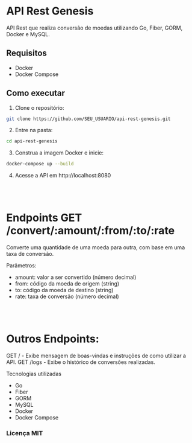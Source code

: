 # API Rest Genesis

API Rest que realiza conversão de moedas utilizando Go, Fiber, GORM, Docker e MySQL.

## Requisitos

- Docker
- Docker Compose

## Como executar

1. Clone o repositório:

```sh
git clone https://github.com/SEU_USUARIO/api-rest-genesis.git
```

2. Entre na pasta: 

```sh
cd api-rest-genesis
```

3. Construa a imagem Docker e inicie: 

```sh
docker-compose up --build
```

4. Acesse a API em http://localhost:8080

<br>
<br>

# Endpoints GET /convert/:amount/:from/:to/:rate

Converte uma quantidade de uma moeda para outra, com base em uma taxa de conversão.

Parâmetros:
- amount: valor a ser convertido (número decimal)
- from: código da moeda de origem (string)
- to: código da moeda de destino (string)
- rate: taxa de conversão (número decimal)

<br>
<br>

# Outros Endpoints:

GET / - Exibe mensagem de boas-vindas e instruções de como utilizar a API.
GET /logs - Exibe o histórico de conversões realizadas.

Tecnologias utilizadas
- Go
- Fiber
- GORM
- MySQL
- Docker
- Docker Compose

### Licença MIT
